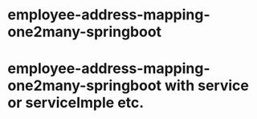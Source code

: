 # employee-address-mapping-one2many-springboot
# employee-address-mapping-one2many-springboot with service or serviceImple etc.
